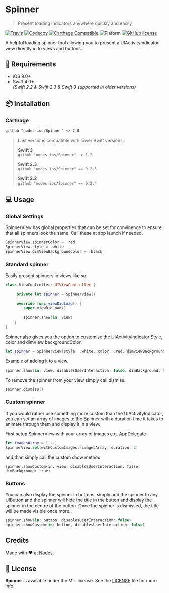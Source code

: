 # Spinner
> Present loading indicators anywhere quickly and easily

[![Travis](https://travis-ci.org/nodes-ios/Spinner.svg?branch=master)](https://travis-ci.org/nodes-ios/Spinner)
[![Codecov](https://img.shields.io/codecov/c/github/nodes-ios/Spinner.svg)](https://codecov.io/github/nodes-ios/Spinner)
[![Carthage Compatible](https://img.shields.io/badge/Carthage-compatible-4BC51D.svg?style=flat)](https://github.com/Carthage/Carthage)
![Plaform](https://img.shields.io/badge/platform-iOS-lightgrey.svg)
[![GitHub license](https://img.shields.io/badge/license-MIT-blue.svg)](https://github.com/nodes-ios/Spinner/blob/master/LICENSE)

A helpful loading spinner tool allowing you to present a UIActivityIndicator view directly in to views and buttons.

## 📝 Requirements

* iOS 9.0+
* Swift 4.0+  
*(Swift 2.2 & Swift 2.3 & Swift 3 supported in older versions)*

## 📦 Installation

### Carthage
~~~
github "nodes-ios/Spinner" ~> 2.0
~~~

> Last versions compatible with lower Swift versions:  
>
> **Swift 3**  
> `github "nodes-ios/Spinner" ~> 1.2`
>
> **Swift 2.3**  
> `github "nodes-ios/Spinner" == 0.2.5`
>
> **Swift 2.2**  
> `github "nodes-ios/Spinner" == 0.2.4`

## 💻 Usage

### Global Settings

SpinnerView has global properties that can be set for convinence to ensure that all spinners look the same. Call these at app launch if needed.

```swift
SpinnerView.spinnerColor = .red
SpinnerView.style = .white
SpinnerView.dimViewBackgroundColor = .black
```

### Standard spinner
Easily present spinners in views like so:

```swift
class ViewController: UIViewController {
  
     private let spinner = SpinnerView()
    
     override func viewDidLoad() {
        super.viewDidLoad()
       
        spinner.show(in: view)
    }
}
```

Spinner also gives you the option to customise the UIActivityIndicator Style, color and dimView backgroundColor.

```swift
let spinner = SpinnerView(style: .white, color: .red, dimViewBackgroundColor: .black)
```

Example of adding it to a view.

```swift
spinner.show(in: view, disablesUserInteraction: false, dimBackground: true)
```

To remove the spinner from your view simply call dismiss.

```swift
spinner.dismiss()
```

### Custom spinner
If you would rather use something more custom than the UIActivityIndicator, you can set an array of images to the Spinner with a duration time it takes to animate through them and display it in a view.

First setup SpinnerView with your array of images e.g. AppDelegate

```swift
let imagesArray = [...]
SpinnerView.set(withCustomImages: imagesArray, duration: 2)
```

and than simply call the custom show method

```swif
spinner.showCustom(in: view, disablesUserInteraction: false, dimBackground: true)
```

### Buttons
You can also display the spinner in buttons, simply add the spinner to any UIButton and the spinner will hide the title in the button and display the spinner in the centre of the button. Once the spinner is dismissed, the title will be made visible once more.

```swift
spinner.show(in: button, disablesUserInteraction: false)
spinner.showCustom(in: button, disablesUserInteraction: false)
```

## Credits
Made with ❤️ at [Nodes](http://nodesagency.com).

## 📄 License
**Spinner** is available under the MIT license. See the [LICENSE](https://github.com/nodes-ios/Spinner/blob/master/LICENSE) file for more info.
